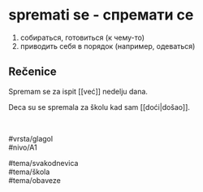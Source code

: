 # spremati se - спремати се

1. собираться, готовиться (к чему-то)  
2. приводить себя в порядок (например, одеваться)

## Rečenice

Spremam se za ispit [[već]] nedelju dana.

Deca su se spremala za školu kad sam [[doći|došao]].

<br>

#vrsta/glagol  
#nivo/A1  

#tema/svakodnevica  
#tema/škola  
#tema/obaveze
